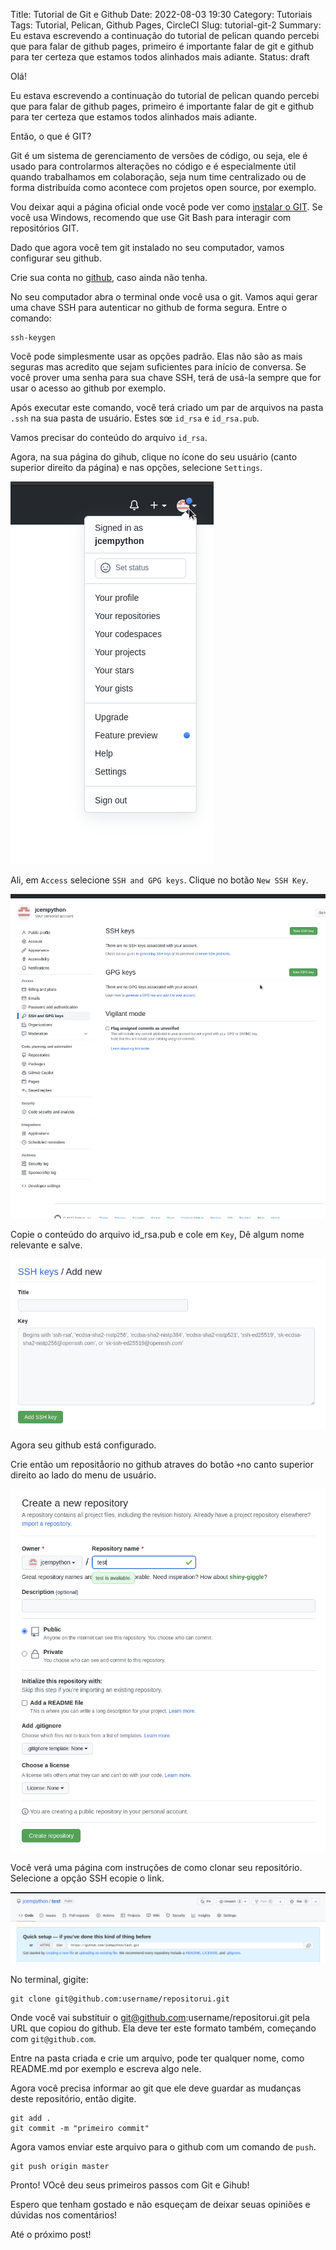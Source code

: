 Title: Tutorial de Git e Github
Date: 2022-08-03 19:30
Category: Tutoriais
Tags: Tutorial, Pelican, Github Pages, CircleCI
Slug: tutorial-git-2
Summary: Eu estava escrevendo a continuação do tutorial de pelican quando percebi que para falar de github pages, primeiro é importante falar de git e github para ter certeza que estamos todos alinhados mais adiante.
Status: draft

Olá!

Eu estava escrevendo a continuação do tutorial de pelican quando percebi que para falar de github pages, primeiro é importante falar de git e github para ter certeza que estamos todos alinhados mais adiante.

Então, o que é GIT?

Git é um sistema de gerenciamento de versões de código, ou seja, ele é usado para controlarmos alterações no código e é especialmente útil quando trabalhamos em colaboração, seja num time centralizado ou de forma distribuída como acontece com projetos open source, por exemplo.

Vou deixar aqui a página oficial onde você pode ver como [instalar o GIT](https://git-scm.com/book/pt-br/v2/Come%C3%A7ando-Instalando-o-Git). Se você usa Windows, recomendo que use Git Bash para interagir com repositórios GIT.

Dado que agora você tem git instalado no seu computador, vamos configurar seu github.

Crie sua conta no [github](https://github.com), caso ainda não tenha.

No seu computador abra o terminal onde você usa o git. Vamos aqui gerar uma chave SSH para autenticar no github de forma segura. Entre o comando:

    ssh-keygen

Você pode simplesmente usar as opções padrão. Elas não são as mais seguras mas acredito que sejam suficientes para início de conversa. Se você prover uma senha para sua chave SSH, terá de usá-la sempre que for usar o acesso ao github por exemplo.

Após executar este comando, você terá criado um par de arquivos na pasta `.ssh` na sua pasta de usuário. Estes sœ `id_rsa` e `id_rsa.pub`.

Vamos precisar do conteúdo do arquivo `id_rsa`.

Agora, na sua página do gihub, clique no ícone do seu usuário (canto superior direito da página) e nas opções, selecione `Settings`.

![Github User Settings](/images/githubUserMenu.png)

Ali, em `Access` selecione `SSH and GPG keys`. Clique no botão `New SSH Key`.

![Github Add SSH](/images/githubAddSSH.png)

Copie o conteúdo do arquivo id_rsa.pub e cole em `Key`, Dê algum nome relevante e salve.

![Github Save SSH](/images/githubSaveKey.png)

Agora seu github está configurado.

Crie então um repositåorio no github atraves do botão `+`no canto superior direito ao lado do menu de usuário.

![Github cria repositório](/images/githubCriaRepo.png)

Você verá uma página com instruções de como clonar seu repositório. Selecione a opção SSH ecopie o link.

![Github clona Repo](/images/githubCloneRepo.png)

No terminal, gigite:

    git clone git@github.com:username/repositorui.git

Onde você vai substituir o git@github.com:username/repositorui.git pela URL que copiou do github. Ela deve ter este formato também, começando com `git@github.com`.

Entre na pasta criada e crie um arquivo, pode ter qualquer nome, como README.md por exemplo e escreva algo nele.

Agora você precisa informar ao git que ele deve guardar as mudanças deste repositório, então digite.

    git add .
    git commit -m "primeiro commit"

Agora vamos enviar este arquivo para o github com um comando de `push`.

    git push origin master

Pronto! VOcê deu seus primeiros passos com Git e Gihub!

Espero que tenham gostado e não esqueçam de deixar seuas opiniões e dúvidas nos comentários!

Até o próximo post!
